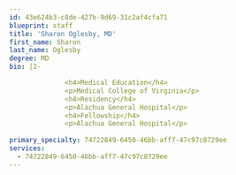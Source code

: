 ```yaml
---
id: 43e624b3-c8de-427b-9d69-31c2af4cfa71
blueprint: staff
title: 'Sharon Oglesby, MD'
first_name: Sharon
last_name: Oglesby
degree: MD
bio: |2-

              <h4>Medical Education</h4>
              <p>Medical College of Virginia</p>
              <h4>Residency</h4>
              <p>Alachua General Hospital</p>
              <h4>Fellowship</h4>
              <p>Alachua General Hospital</p>
          
primary_specialty: 74722849-6450-46bb-aff7-47c97c8729ee
services:
  - 74722849-6450-46bb-aff7-47c97c8729ee
---
```

